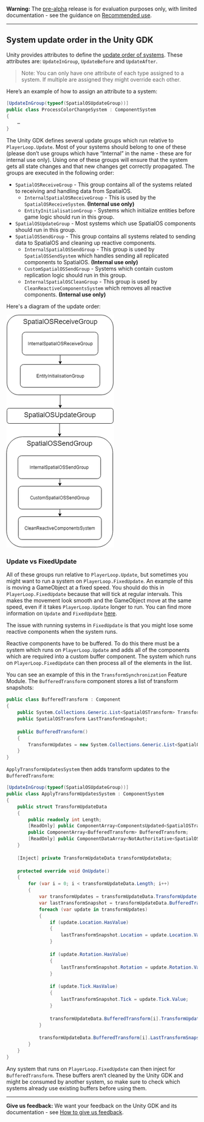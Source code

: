 **Warning:** The [pre-alpha](https://docs.improbable.io/reference/latest/shared/release-policy#maturity-stages) release is for evaluation purposes only, with limited documentation - see the guidance on [Recommended use](../../README.md#recommended-use).

-----

## System update order in the Unity GDK

Unity provides attributes to define the [update order of systems](https://github.com/Unity-Technologies/EntityComponentSystemSamples/blob/master/Documentation/content/ecs_in_detail.md#system-update-order). These attributes are: `UpdateInGroup`, `UpdateBefore` and `UpdateAfter`.
> Note: You can only have one attribute of each type assigned to a system. If multiple are assigned they might override each other.

Here’s an example of how to assign an attribute to a system:

```csharp
[UpdateInGroup(typeof(SpatialOSUpdateGroup))]
public class ProcessColorChangeSystem : ComponentSystem 
{
    …
}
```

The Unity GDK defines several update groups which run relative to `PlayerLoop.Update`. Most of your systems should belong to one of these (please don’t use groups which have “Internal” in the name - these are for internal use only). Using one of these groups will ensure that the system gets all state changes and that new changes get correctly propagated. The groups are executed in the following order:

* `SpatialOSReceiveGroup` - This group contains all of the systems related to receiving and handling data from SpatialOS.
  * `InternalSpatialOSReceiveGroup` - This is used by the `SpatialOSReceiveSystem`. **(Internal use only)**
  * `EntityInitialisationGroup` - Systems which initialize entities before game logic should run in this group.
* `SpatialOSUpdateGroup` - Most systems which use SpatialOS components should run in this group.
* `SpatialOSSendGroup` - This group contains all systems related to sending data to SpatialOS and cleaning up reactive components.
  * `InternalSpatialOSSendGroup` - This group is used by `SpatialOSSendSystem` which handles sending all replicated components to SpatialOS. **(Internal use only)**
  * `CustomSpatialOSSendGroup` - Systems which contain custom replication logic should run in this group.
  * `InternalSpatialOSCleanGroup` - This group is used by `CleanReactiveComponentsSystem` which removes all reactive components. **(Internal use only)**

Here's a diagram of the update order:  

![Update order](../assets/update-order.png)

### Update vs FixedUpdate

All of these groups run relative to `PlayerLoop.Update`, but sometimes you might want to run a system on `PlayerLoop.FixedUpdate`. An example of this is moving a GameObject at a fixed speed. You should do this in `PlayerLoop.FixedUpdate` because that will tick at regular intervals. This makes the movement look smooth and the GameObject move at the same speed, even if it takes `PlayerLoop.Update` longer to run. You can find more information on `Update` and `FixedUpdate` [here](https://unity3d.com/learn/tutorials/topics/scripting/update-and-fixedupdate).

The issue with running systems in `FixedUpdate` is that you might lose some reactive components when the system runs.

Reactive components have to be buffered. To do this there must be a system which runs on `PlayerLoop.Update` and adds all of the components which are required into a custom buffer component. The system which runs on `PlayerLoop.FixedUpdate` can then process all of the elements in the list.

You can see an example of this in the `TransformSynchronization` Feature Module. The `BufferedTransform` component stores a list of transform snapshots:

```csharp
public class BufferedTransform : Component
{
    public System.Collections.Generic.List<SpatialOSTransform> TransformUpdates;
    public SpatialOSTransform LastTransformSnapshot;

    public BufferedTransform()
    {
        TransformUpdates = new System.Collections.Generic.List<SpatialOSTransform>();
    }
}
```

`ApplyTransformUpdatesSystem` then adds transform updates to the `BufferedTransform`:

```csharp
[UpdateInGroup(typeof(SpatialOSUpdateGroup))]
public class ApplyTransformUpdatesSystem : ComponentSystem
{
    public struct TransformUpdateData
    {
        public readonly int Length;
        [ReadOnly] public ComponentArray<ComponentsUpdated<SpatialOSTransform.Update>> TransformUpdate;
        public ComponentArray<BufferedTransform> BufferedTransform;
        [ReadOnly] public ComponentDataArray<NotAuthoritative<SpatialOSTransform>> TransformAuthority;
    }

    [Inject] private TransformUpdateData transformUpdateData;

    protected override void OnUpdate()
    {
        for (var i = 0; i < transformUpdateData.Length; i++)
        {
            var transformUpdates = transformUpdateData.TransformUpdate[i].Buffer;
            var lastTransformSnapshot = transformUpdateData.BufferedTransform[i].LastTransformSnapshot;
            foreach (var update in transformUpdates)
            {
                if (update.Location.HasValue)
                {
                    lastTransformSnapshot.Location = update.Location.Value;
                }

                if (update.Rotation.HasValue)
                {
                    lastTransformSnapshot.Rotation = update.Rotation.Value;
                }

                if (update.Tick.HasValue)
                {
                    lastTransformSnapshot.Tick = update.Tick.Value;
                }

                transformUpdateData.BufferedTransform[i].TransformUpdates.Add(lastTransformSnapshot);
            }

            transformUpdateData.BufferedTransform[i].LastTransformSnapshot = lastTransformSnapshot;
        }
    }
}
```
Any system that runs on `PlayerLoop.FixedUpdate` can then inject for `BufferedTransform`. These buffers aren’t cleaned by the Unity GDK and might be consumed by another system, so make sure to check which systems already use existing buffers before using them.

-----

**Give us feedback:** We want your feedback on the Unity GDK and its documentation  - see [How to give us feedback](../../README.md#give-us-feedback).